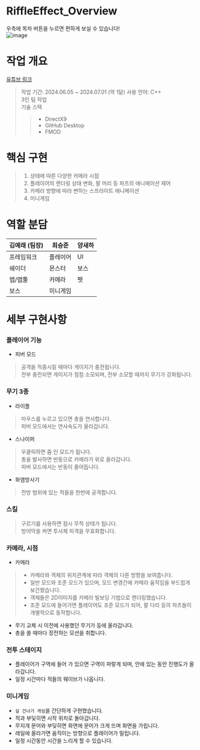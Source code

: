 # RiffleEffect_Overview
우측에 목차 버튼을 누르면 편하게 보실 수 있습니다!   
![image](https://github.com/user-attachments/assets/47c7651a-d710-43d3-9f0b-e8a21c2d29eb)

# 작업 개요
[유튜브 링크](https://youtu.be/jHPdbjX7jho?si=CZ7oG2c0FYhPH8Cy)
> 작업 기간: 2024.06.05 ~ 2024.07.01 (약 1달)
> 사용 언어: C++  
> 3인 팀 작업  
> 기술 스텍  
>>- DirectX9  
>>- GitHub Desktop  
>>- FMOD  

# 핵심 구현
> 1. 상태에 따른 다양한 카메라 시점  
> 2. 플레이어의 랜더링 상태 변화, 팔 머리 등 파츠의 애니메이션 제어  
> 3. 카메라 방향에 따라 변하는 스프라이트 애니메이션  
> 4. 미니게임  

# 역할 분담

|김예래 (팀장)|   최승준   |   양새하   |
|:---------   |------------|-----------|
|프레임워크|플레이어|UI|
|쉐이더|몬스터|보스|
|맵/맵툴|카메라|펫|
|보스|미니게임||

# 세부 구현사항
### 플레이어 기능
- 피버 모드  
> 공격을 적중시킬 때마다 게이지가 충전됩니다.  
> 전부 충전되면 게이지가 점점 소모되며, 전부 소모할 때까지 무기가 강화됩니다.  

### 무기 3종
- 라이플  
> 마우스를 누르고 있으면 총을 연사합니다.  
> 피버 모드에서는 연사속도가 올라갑니다.  
- 스나이퍼  
> 우클릭하면 줌 인 모드가 됩니다.  
> 총을 발사하면 반동으로 카메라가 위로 올라갑니다.  
> 피버 모드에서는 반동이 줄어듭니다.  
- 화염방사기  
> 전방 범위에 있는 적들을 한번에 공격합니다.  

### 스킬
> 구르기를 사용하면 잠시 무적 상태가 됩니다.  
> 방어막을 켜면 투사체 피격을 무효화합니다.  

### 카메라, 시점
- 카메라  
>- 카메라와 객체의 위치관계에 따라 객체의 다른 방향을 보여줍니다.  
>- 일반 모드와 조준 모드가 있으며, 모드 변경간에 카메라 움직임을 부드럽게 보간했습니다.  
>- 객체들은 2D이미지를 카메라 빌보딩 기법으로 랜더링했습니다.  
>- 조준 모드에 들어가면 플레이어도 조준 모드가 되어, 팔 다리 등의 파츠들이 개별적으로 동작합니다.  
- 무기 교체 시 이전에 사용했던 무기가 등에 올라갑니다.  
- 총을 쏠 때마다 장전하는 모션을 취합니다.  

### 전투 스테이지
- 플레이어가 구역에 들어 가 있으면 구역이 파랗게 되며, 안에 있는 동안 진행도가 올라갑니다.  
- 일정 시간마다 적들의 웨이브가 나옵니다.  

### 미니게임
- ```길 건너기 게임```을 간단하게 구현했습니다.  
- 적과 부딫히면 시작 위치로 돌아갑니다.  
- 무지개 문어와 부딪히면 화면에 문어가 크게 뜨며 화면을 가립니다.  
- 레일에 올라가면 움직이는 방향으로 플레이어가 밀립니다.  
- 일정 시간동안 시간을 느리게 할 수 있습니다.  

